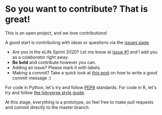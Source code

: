 # So you want to contribute? That is great! 

This is an open project, and we love contributions!

A good start is contributing with ideas or questions via the [issues page](https://github.com/lubianat/annotate_them_all/issues). 

* Are you in the eLife Sprint 2020? Let me know at [issue #1](https://github.com/lubianat/annotate_them_all/issues/1) and I add you as a colaborator right away. 
* **Be bold** and contribute however you can.  
* Adding an issue? Please mark it with labels. 
* Making a commit? Take a quick look at [this post](https://chris.beams.io/posts/git-commit/) on how to write a good commit message :)

For code in Python, let's try and follow [PEP8](https://pybit.es/pep8.html) standards.
For code in R, let's try and follow [the tidyverse style guide](https://style.tidyverse.org/).

At this stage, everything is a prototype, so feel free to make pull requests and commit directly to the master branch. 
